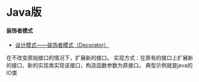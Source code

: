 # Java版
#### 装饰者模式
- [设计模式——装饰者模式（Decorator）](https://blog.csdn.net/ma598214297/article/details/80699377)

在不改变原始接口的情况下，扩展新的接口。
实现方式：在原有的接口上扩展新的接口，新的实现类实现该接口，构造函数参数为原接口。
典型示例就是java的IO类
